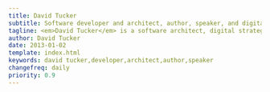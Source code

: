 ```yaml
---
title: David Tucker
subtitle: Software developer and architect, author, speaker, and digital strategist
tagline: <em>David Tucker</em> is a software architect, digital strategist, and writer. My work is in use by Fortune 500 peeps. 
author: David Tucker
date: 2013-01-02
template: index.html
keywords: david tucker,developer,architect,author,speaker
changefreq: daily
priority: 0.9
---
```

